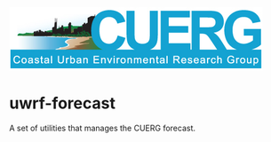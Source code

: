 <img src="https://github.com/Prukutu/uwrf-forecast/blob/master/cuergLogo.jpg" alt="Logo"/>

# uwrf-forecast
A set of utilities that manages the CUERG forecast.
